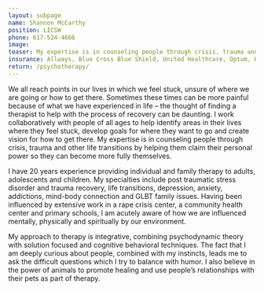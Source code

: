 ```yaml
---
layout: subpage
name: Shannon McCarthy
position: LICSW
phone: 617-524-4666
image:
teaser: My expertise is in counseling people through crisis, trauma and other life transitions by helping them claim their personal power so they can become more fully themselves.
insurance: Allways, Blue Cross Blue Shield, United Healthcare, Optum, Harvard Pilgrim Healthcare, Tufts commercial, private pay, sliding scale, out-of-network
return: /psychotherapy/
---
```


We all reach points in our lives in which we feel stuck, unsure of where we are going or how to get there.  Sometimes these times can be more painful because of what we have experienced in life – the thought of finding a therapist to help with the process of recovery can be daunting. I work collaboratively with people of all ages to help identify areas in their lives where they feel stuck, develop goals for where they want to go and create vision for how to get there. My expertise is in counseling people through crisis, trauma and other life transitions by helping them claim their personal power so they can become more fully themselves.

I have 20 years experience providing individual and family therapy to adults, adolescents and children. My specialties include post traumatic stress disorder and trauma recovery, life transitions, depression, anxiety, addictions, mind-body connection and GLBT family issues. Having been influenced by extensive work in a rape crisis center, a community health center and primary schools, I am acutely aware of how we are influenced mentally, physically and spiritually by our environment.

My approach to therapy is integrative, combining psychodynamic theory with solution focused and cognitive behavioral techniques. The fact that I am deeply curious about people, combined with my instincts, leads me to ask the difficult questions which I try to balance with humor. I also believe in the power of animals to promote healing and use people’s relationships with their pets as part of therapy.
